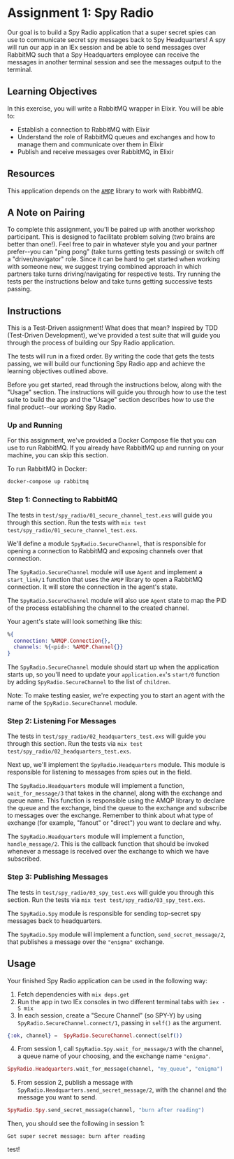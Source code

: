 # Assignment 1: Spy Radio

Our goal is to build a Spy Radio application that a super secret spies can use to communicate secret spy messages back to Spy Headquarters! A spy will run our app in an IEx session and be able to send messages over RabbitMQ such that a Spy Headquarters employee can receive the messages in another terminal session and see the messages output to the terminal.

## Learning Objectives
In this exercise, you will write a RabbitMQ wrapper in Elixir. You will be able to:

* Establish a connection to RabbitMQ with Elixir
* Understand the role of RabbitMQ queues and exchanges and how to manage them and communicate over them in Elixir
* Publish and receive messages over RabbitMQ, in Elixir

## Resources
This application depends on the [`AMQP`](https://github.com/pma/amqp) library to work with RabbitMQ.

## A Note on Pairing
To complete this assignment, you'll be paired up with another workshop participant. This is designed to facilitate problem solving (two brains are better than one!). Feel free to pair in whatever style you and your partner prefer--you can "ping pong" (take turns getting tests passing) or switch off a "driver/navigator" role. Since it can be hard to get started when working with someone new, we suggest trying combined approach in which partners take turns driving/navigating for respective tests. Try running the tests per the instructions below and take turns getting successive tests passing.

## Instructions
This is a Test-Driven assignment! What does that mean? Inspired by TDD (Test-Driven Development), we've provided a test suite that will guide you through the process of building our Spy Radio application.

The tests will run in a fixed order. By writing the code that gets the tests passing, we will build our functioning Spy Radio app and achieve the learning objectives outlined above.

Before you get started, read through the instructions below, along with the "Usage" section. The instructions will guide you through how to use the test suite to build the app and the "Usage" section describes how to use the final product--our working Spy Radio.

### Up and Running
For this assignment, we've provided a Docker Compose file that you can use to run RabbitMQ. If you already have RabbitMQ up and running on your machine, you can skip this section.

To run RabbitMQ in Docker:

```bash
docker-compose up rabbitmq
```

### Step 1: Connecting to RabbitMQ

The tests in `test/spy_radio/01_secure_channel_test.exs` will guide you through this section. Run the tests with `mix test test/spy_radio/01_secure_channel_test.exs`.

We'll define a module `SpyRadio.SecureChannel`, that is responsible for opening a connection to RabbitMQ and exposing channels over that connection.

The `SpyRadio.SecureChannel` module will use `Agent` and implement a `start_link/1` function that uses the `AMQP` library to open a RabbitMQ connection. It will store the connection in the agent's state.

The `SpyRadio.SecureChannel` module will also use `Agent` state to map the PID of the process establishing the channel to the created channel.

Your agent's state will look something like this:

```elixir
%{
  connection: %AMQP.Connection{},
  channels: %{<pid>: %AMQP.Channel{}}
}
```

The `SpyRadio.SecureChannel` module should start up when the application starts up, so you'll need to update your `application.ex`'s `start/0` function by adding `SpyRadio.SecureChannel` to the list of `children`.

Note: To make testing easier, we're expecting you to start an agent with the name of the `SpyRadio.SecureChannel` module.

### Step 2: Listening For Messages
The tests in `test/spy_radio/02_headquarters_test.exs` will guide you through this section. Run the tests via `mix test test/spy_radio/02_headquarters_test.exs`.

Next up, we'll implement the `SpyRadio.Headquarters` module. This module is responsible for listening to messages from spies out in the field.

The `SpyRadio.Headquarters` module will implement a function, `wait_for_message/3` that takes in the channel, along with the exchange and queue name. This function is responsible using the AMQP library to declare the queue and the exchange, bind the queue to the exchange and subscribe to messages over the exchange. Remember to think about what type of exchange (for example, "fanout" or "direct") you want to declare and why.

The `SpyRadio.Headquarters` module will implement a function, `handle_message/2`. This is the callback function that should be invoked whenever a message is received over the exchange to which we have subscribed.

### Step 3: Publishing Messages
The tests in `test/spy_radio/03_spy_test.exs` will guide you through this section. Run the tests via `mix test test/spy_radio/03_spy_test.exs`.

The `SpyRadio.Spy` module is responsible for sending top-secret spy messages back to headquarters.

The `SpyRadio.Spy` module will implement a function, `send_secret_message/2`, that publishes a message over the `"enigma"` exchange.

## Usage
Your finished Spy Radio application can be used in the following way:

1. Fetch dependencies with `mix deps.get`
2. Run the app in two IEx consoles in two different terminal tabs with `iex -S mix`
3. In each session, create a "Secure Channel" (so SPY-Y) by using `SpyRadio.SecureChannel.connect/1`, passing in `self()` as the argument.

```elixir
{:ok, channel} =  SpyRadio.SecureChannel.connect(self())
```

4. From session 1,  call `SpyRadio.Spy.wait_for_message/3` with the channel, a queue name of your choosing, and the exchange name `"enigma"`.

```elixir
SpyRadio.Headquarters.wait_for_message(channel, "my_queue", "enigma")
```
5. From session 2, publish a message with `SpyRadio.Headquarters.send_secret_message/2`, with the channel and the message you want to send.


```elixir
SpyRadio.Spy.send_secret_message(channel, "burn after reading")
```

Then, you should see the following in session 1:

```
Got super secret message: burn after reading
```

test!
